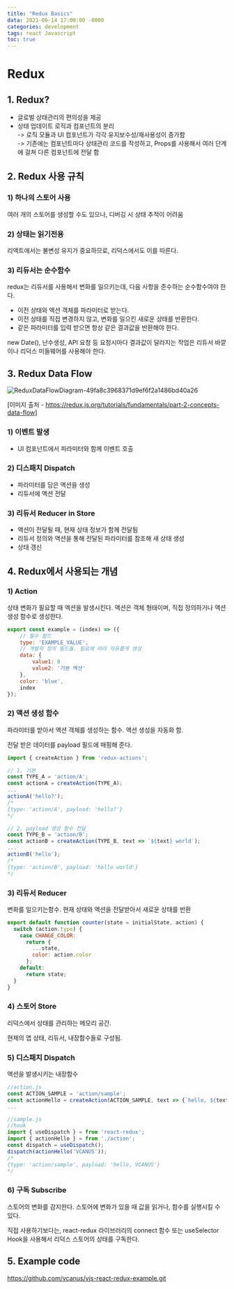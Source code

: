 ```yaml
---
title: "Redux Basics"
data: 2021-06-14 17:00:00 -0000
categories: development
tags: react Javascript
toc: true
---
```


# Redux
## 1. Redux?
- 글로벌 상태관리의 편의성을 제공
- 상태 업데이트 로직과 컴포넌트의 분리  
  -> 로직 모듈과 UI 컴포넌트가 각각 유지보수성/재사용성이 증가함  
  -> 기존에는 컴포넌트마다 상태관리 코드를 작성하고, Props를 사용해서 여러 단계에 걸쳐 다른 컴포넌트에 전달 함

## 2. Redux 사용 규칙
### 1) 하나의 스토어 사용
여러 개의 스토어를 생성할 수도 있으나, 디버깅 시 상태 추적이 어려움

### 2) 상태는 읽기전용
리액트에서는 불변성 유지가 중요하므로, 리덕스에서도 이를 따른다.

### 3) 리듀서는 순수함수
redux는 리듀서를 사용해서 변화를 일으키는데, 다음 사항을 준수하는 순수함수여야 한다.
- 이전 상태와 액션 객체를 파라미터로 받는다.
- 이전 상태를 직접 변경하지 않고, 변화를 일으킨 새로운 상태를 반환한다.
- 같은 파라미터를 입력 받으면 항상 같은 결과값을 반환해야 한다.

new Date(), 난수생성, API 요청 등 요청시마다 결과값이 달라지는 작업은 리듀서 바깥이나 리덕스 미들웨어를 사용해야 한다.

## 3. Redux Data Flow
![ReduxDataFlowDiagram-49fa8c3968371d9ef6f2a1486bd40a26](https://user-images.githubusercontent.com/84295499/122696324-cacb5400-d27d-11eb-8701-218d7fa0c999.gif)

[이미지 출처 - https://redux.js.org/tutorials/fundamentals/part-2-concepts-data-flow]

### 1) 이벤트 발생
- UI 컴포넌트에서 파라미터와 함께 이벤트 호출

### 2) 디스패치 Dispatch
- 파라미터를 담은 액션을 생성
- 리듀서에 액션 전달

### 3) 리듀서 Reducer in Store
- 액션이 전달될 때, 현재 상태 정보가 함께 전달됨
- 리듀서 정의와 액션을 통해 전달된 파라미터를 참조해 새 상태 생성
- 상태 갱신

## 4. Redux에서 사용되는 개념
### 1) Action

상태 변화가 필요할 때 액션을 발생시킨다. 액션은 객체 형태이며, 직접 정의하거나 액션 생성 함수로 생성한다.

```js
export const example = (index) => ({
    // 필수 필드
    type: 'EXAMPLE_VALUE',
    // 개발자 정의 필드들. 필요에 따라 자유롭게 생성
    data: {
        value1: 0
        value2: '기본 액션'
    },
    color: 'blue',
    index
});
```

### 2) 액션 생성 함수

파라미터를 받아서 액션 객체를 생성하는 함수. 액션 생성을 자동화 함.

전달 받은 데이터를 payload 필드에 매핑해 준다.

```js
import { createAction } from 'redux-actions';

// 1. 기본
const TYPE_A = 'action/A';
const actionA = createAction(TYPE_A);
...
actionA('hello?');
/*
{type: 'action/A', payload: 'hello?'}
*/

// 2. payload 생성 함수 전달
const TYPE_B = 'action/B';
const actionB = createAction(TYPE_B, text => `${text} world`);
...
actionB('hello');
/*
{type: 'action/B', payload: 'hello world'}
*/
```

### 3) 리듀서 Reducer

변화를 일으키는함수. 현재 상태와 액션을 전달받아서 새로운 상태를 반환

```js
export default function counter(state = initialState, action) {
  switch (action.type) {
    case CHANGE_COLOR:
      return {
        ...state,
        color: action.color
      };
    default:
      return state;
  }
}
```

### 4) 스토어 Store

리덕스에서 상태를 관리하는 메모리 공간.

현재의 앱 상태, 리듀서, 내장함수들로 구성됨.

### 5) 디스패치 Dispatch

액션을 발생시키는 내장함수

```js
//action.js
const ACTION_SAMPLE = 'action/sample';
const actionHello = createAction(ACTION_SAMPLE, text => {`hello, ${text}`});
...

//sample.js
//hook
import { useDispatch } = from 'react-redux';
import { actionHello } = from './action';
const dispatch = useDispatch();
dispatch(actionHello('VCANUS'));
/*
{type: 'action/sample', payload: 'hello, VCANUS'}
*/
```

### 6) 구독 Subscribe

스토어의 변화를 감지한다. 스토어에 변화가 있을 때 값을 읽거나, 함수를 실행시킬 수 있다.

직접 사용하기보다는, react-redux 라이브러리의 connect 함수 또는 useSelector Hook을 사용해서 리덕스 스토어의 상태를 구독한다.

## 5. Example code

https://github.com/vcanus/vjs-react-redux-example.git
